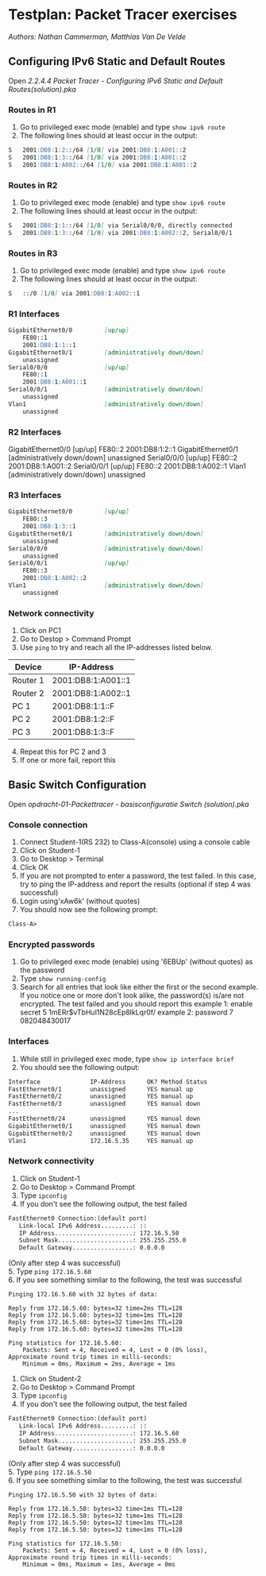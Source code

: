 # Testplan: Packet Tracer exercises

*Authors: Nathan Cammerman, Matthias Van De Velde*

## Configuring IPv6 Static and Default Routes
Open *2.2.4.4 Packet Tracer - Configuring IPv6 Static and Default Routes(solution).pka*

### Routes in R1
1. Go to privileged exec mode (enable) and type `show ipv6 route`
2. The following lines should at least occur in the output:
```Markdown
S   2001:DB8:1:2::/64 [1/0] via 2001:DB8:1:A001::2
S   2001:DB8:1:3::/64 [1/0] via 2001:DB8:1:A001::2
S   2001:DB8:1:A002::/64 [1/0] via 2001:DB8:1:A001::2
```

### Routes in R2
1. Go to privileged exec mode (enable) and type `show ipv6 route`
2. The following lines should at least occur in the output:
```Markdown
S   2001:DB8:1:1::/64 [1/0] via Serial0/0/0, directly connected
S   2001:DB8:1:3::/64 [1/0] via 2001:DB8:1:A002::2, Serial0/0/1
```

### Routes in R3
1. Go to privileged exec mode (enable) and type `show ipv6 route`
2. The following lines should at least occur in the output:
```Markdown
S   ::/0 [1/0] via 2001:DB8:1:A002::1
```

### R1 Interfaces
```Markdown
GigabitEthernet0/0         [up/up]
    FE80::1
    2001:DB8:1:1::1
GigabitEthernet0/1         [administratively down/down]
    unassigned
Serial0/0/0                [up/up]
    FE80::1
    2001:DB8:1:A001::1
Serial0/0/1                [administratively down/down]
    unassigned
Vlan1                      [administratively down/down]
    unassigned
```

### R2 Interfaces
GigabitEthernet0/0         [up/up]
    FE80::2
    2001:DB8:1:2::1
GigabitEthernet0/1         [administratively down/down]
    unassigned
Serial0/0/0                [up/up]
    FE80::2
    2001:DB8:1:A001::2
Serial0/0/1                [up/up]
    FE80::2
    2001:DB8:1:A002::1
Vlan1                      [administratively down/down]
    unassigned

### R3 Interfaces
```Markdown
GigabitEthernet0/0         [up/up]
    FE80::3
    2001:DB8:1:3::1
GigabitEthernet0/1         [administratively down/down]
    unassigned
Serial0/0/0                [administratively down/down]
    unassigned
Serial0/0/1                [up/up]
    FE80::3
    2001:DB8:1:A002::2
Vlan1                      [administratively down/down]
    unassigned
```

### Network connectivity
1. Click on PC1
2. Go to Destop > Command Prompt
3. Use `ping` to try and reach all the IP-addresses listed below. 

| Device | IP-Address |
|---|---|
| Router 1 | 2001:DB8:1:A001::1 |
| Router 2 | 2001:DB8:1:A002::1 |
| PC 1 | 2001:DB8:1:1::F |
| PC 2 | 2001:DB8:1:2::F |
| PC 3 | 2001:DB8:1:3::F |

4. Repeat this for PC 2 and 3
5. If one or more fail, report this

 
## Basic Switch Configuration
Open *opdracht-01-Packettracer - basisconfiguratie Switch (solution).pka*

### Console connection
1. Connect Student-1(RS 232) to Class-A(console) using a console cable 
2. Click on Student-1
3. Go to Desktop > Terminal
4. Click OK
5. If you are not prompted to enter a password, the test failed. In this case, try to ping the IP-address and report the results 
(optional if step 4 was successful)
6. Login using'xAw6k' (without quotes)
7. You should now see the following prompt:
```Markdown
Class-A>
```


### Encrypted passwords
1. Go to privileged exec mode (enable) using '6EBUp' (without quotes) as the password
2. Type `show running-config`
3. Search for all entries that look like either the first or the second example. If you notice one or more don't look alike, the password(s) is/are not encrypted. The test failed and you should report this
example 1: enable secret 5 $1$mERr$vTbHul1N28cEp8lkLqr0f/
example 2: password 7 082048430017  

### Interfaces
1. While still in privileged exec mode, type `show ip interface brief`
2. You should see the following output:
```Markdown
Interface              IP-Address      OK? Method Status                Protocol 
FastEthernet0/1        unassigned      YES manual up                    up 
FastEthernet0/2        unassigned      YES manual up                    up 
FastEthernet0/3        unassigned      YES manual down                  down 
... 
FastEthernet0/24       unassigned      YES manual down                  down 
GigabitEthernet0/1     unassigned      YES manual down                  down 
GigabitEthernet0/2     unassigned      YES manual down                  down 
Vlan1                  172.16.5.35     YES manual up                    up
```

### Network connectivity
1. Click on Student-1
2. Go to Desktop > Command Prompt
3. Type `ipconfig`
4. If you don't see the following output, the test failed
```Markdown
FastEthernet0 Connection:(default port)
   Link-local IPv6 Address.........: ::
   IP Address......................: 172.16.5.50
   Subnet Mask.....................: 255.255.255.0
   Default Gateway.................: 0.0.0.0
```
(Only after step 4 was successful)  
5. Type `ping 172.16.5.60`  
6. If you see something similar to the following, the test was successful
```
Pinging 172.16.5.60 with 32 bytes of data:

Reply from 172.16.5.60: bytes=32 time=2ms TTL=128
Reply from 172.16.5.60: bytes=32 time=1ms TTL=128
Reply from 172.16.5.60: bytes=32 time<1ms TTL=128
Reply from 172.16.5.60: bytes=32 time=2ms TTL=128

Ping statistics for 172.16.5.60:
    Packets: Sent = 4, Received = 4, Lost = 0 (0% loss),
Approximate round trip times in milli-seconds:
    Minimum = 0ms, Maximum = 2ms, Average = 1ms
```



1. Click on Student-2
2. Go to Desktop > Command Prompt
3. Type `ipconfig`
4. If you don't see the following output, the test failed
```Markdown
FastEthernet0 Connection:(default port)
   Link-local IPv6 Address.........: ::
   IP Address......................: 172.16.5.60
   Subnet Mask.....................: 255.255.255.0
   Default Gateway.................: 0.0.0.0
```
(Only after step 4 was successful)  
5. Type `ping 172.16.5.50`  
6. If you see something similar to the following, the test was successful
```
Pinging 172.16.5.50 with 32 bytes of data:

Reply from 172.16.5.50: bytes=32 time<1ms TTL=128
Reply from 172.16.5.50: bytes=32 time=1ms TTL=128
Reply from 172.16.5.50: bytes=32 time<1ms TTL=128
Reply from 172.16.5.50: bytes=32 time<1ms TTL=128

Ping statistics for 172.16.5.50:
    Packets: Sent = 4, Received = 4, Lost = 0 (0% loss),
Approximate round trip times in milli-seconds:
    Minimum = 0ms, Maximum = 1ms, Average = 0ms
```





















